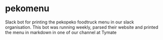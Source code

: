 # pekomenu

Slack bot for printing the pekopeko foodtruck menu in our slack organisation. This bot was running weekly, parsed their website and printed the menu in markdown in one of our channel at Tymate
